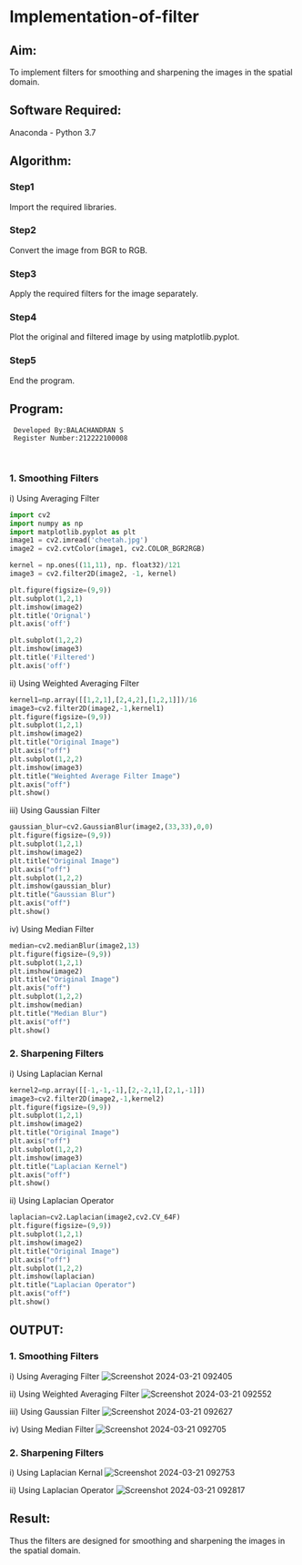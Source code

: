 # Implementation-of-filter
## Aim:
To implement filters for smoothing and sharpening the images in the spatial domain.

## Software Required:
Anaconda - Python 3.7

## Algorithm:
### Step1
Import the required libraries.
### Step2
Convert the image from BGR to RGB.
### Step3
Apply the required filters for the image separately.
### Step4
Plot the original and filtered image by using matplotlib.pyplot.
### Step5
End the program.

## Program:
```
 Developed By:BALACHANDRAN S
 Register Number:212222100008
```
</br>

### 1. Smoothing Filters

i) Using Averaging Filter
```Python
import cv2
import numpy as np
import matplotlib.pyplot as plt
image1 = cv2.imread('cheetah.jpg')
image2 = cv2.cvtColor(image1, cv2.COLOR_BGR2RGB)

kernel = np.ones((11,11), np. float32)/121
image3 = cv2.filter2D(image2, -1, kernel)

plt.figure(figsize=(9,9))
plt.subplot(1,2,1)
plt.imshow(image2)
plt.title('Orignal')
plt.axis('off')

plt.subplot(1,2,2)
plt.imshow(image3)
plt.title('Filtered')
plt.axis('off')
```
ii) Using Weighted Averaging Filter
```Python
kernel1=np.array([[1,2,1],[2,4,2],[1,2,1]])/16
image3=cv2.filter2D(image2,-1,kernel1)
plt.figure(figsize=(9,9))
plt.subplot(1,2,1)
plt.imshow(image2)
plt.title("Original Image")
plt.axis("off")
plt.subplot(1,2,2)
plt.imshow(image3)
plt.title("Weighted Average Filter Image")
plt.axis("off")
plt.show()
```
iii) Using Gaussian Filter
```Python
gaussian_blur=cv2.GaussianBlur(image2,(33,33),0,0)
plt.figure(figsize=(9,9))
plt.subplot(1,2,1)
plt.imshow(image2)
plt.title("Original Image")
plt.axis("off")
plt.subplot(1,2,2)
plt.imshow(gaussian_blur)
plt.title("Gaussian Blur")
plt.axis("off")
plt.show()
```
iv) Using Median Filter
```Python
median=cv2.medianBlur(image2,13)
plt.figure(figsize=(9,9))
plt.subplot(1,2,1)
plt.imshow(image2)
plt.title("Original Image")
plt.axis("off")
plt.subplot(1,2,2)
plt.imshow(median)
plt.title("Median Blur")
plt.axis("off")
plt.show()
```
### 2. Sharpening Filters
i) Using Laplacian Kernal
```Python
kernel2=np.array([[-1,-1,-1],[2,-2,1],[2,1,-1]])
image3=cv2.filter2D(image2,-1,kernel2)
plt.figure(figsize=(9,9))
plt.subplot(1,2,1)
plt.imshow(image2)
plt.title("Original Image")
plt.axis("off")
plt.subplot(1,2,2)
plt.imshow(image3)
plt.title("Laplacian Kernel")
plt.axis("off")
plt.show()
```
ii) Using Laplacian Operator
```Python
laplacian=cv2.Laplacian(image2,cv2.CV_64F)
plt.figure(figsize=(9,9))
plt.subplot(1,2,1)
plt.imshow(image2)
plt.title("Original Image")
plt.axis("off")
plt.subplot(1,2,2)
plt.imshow(laplacian)
plt.title("Laplacian Operator")
plt.axis("off")
plt.show()
```
## OUTPUT:
### 1. Smoothing Filters
i) Using Averaging Filter
![Screenshot 2024-03-21 092405](https://github.com/Balachandran143/Implementation-of-filter/assets/118886489/31881b46-768a-49dc-aa4e-d16d1b4d0acd)

ii) Using Weighted Averaging Filter
![Screenshot 2024-03-21 092552](https://github.com/Balachandran143/Implementation-of-filter/assets/118886489/719efc3e-5acf-44bf-8e31-d491a19d3117)

iii) Using Gaussian Filter
![Screenshot 2024-03-21 092627](https://github.com/Balachandran143/Implementation-of-filter/assets/118886489/9947f75d-f273-4aa1-b3aa-239085c9ad7f)

iv) Using Median Filter
![Screenshot 2024-03-21 092705](https://github.com/Balachandran143/Implementation-of-filter/assets/118886489/3f32f3d6-bed4-40b5-84ab-158ae9be8e30)

### 2. Sharpening Filters
i) Using Laplacian Kernal
![Screenshot 2024-03-21 092753](https://github.com/Balachandran143/Implementation-of-filter/assets/118886489/7b4e1577-81bc-4c47-a5d7-263cd2ee5b40)

ii) Using Laplacian Operator
![Screenshot 2024-03-21 092817](https://github.com/Balachandran143/Implementation-of-filter/assets/118886489/cfda20df-1f27-4762-afc8-3cf64f0f4645)

## Result:
Thus the filters are designed for smoothing and sharpening the images in the spatial domain.
